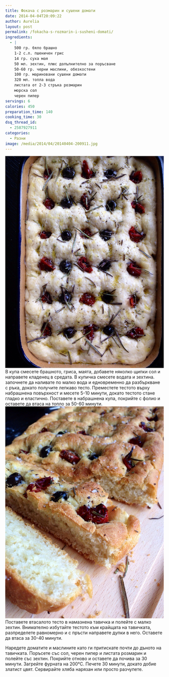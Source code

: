 ```yaml
---
title: Фокача с розмарин и сушени домати
date: 2014-04-04T20:09:22
author: Aurelia
layout: post
permalink: /fokacha-s-rozmarin-i-susheni-domati/
ingredients:
  - |
    500 гр. бяло брашно
    1-2 с.л. пшеничен грис
    14 гр. суха мая 
    50 мл. зехтин, плюс долълнително за поръсване
    50-60 гр. черни маслини, обезкостени
    100 гр. мариновани сушени домати
    320 мл. топла вода
    листата от 2-3 стръка розмарин
    морска сол 
    черен пипер
servings: 6
calories: 450
preparation_time: 140
cooking_time: 30
dsq_thread_id:
  - 2587927911
categories:
  - Разни
image: /media/2014/04/20140404-200911.jpg
---
```

<img class="alignleft" alt="Наредете доматите и маслините" src="/media/2014/04/20140404-200810.jpg" />
В купа смесете брашното, гриса, маята, добавете няколко щипки сол и направете кладенец в средата. В купичка смесете водата и зехтина. започнете да наливате по малко вода и едновременно да разбъркване с ръка, докато получите лепкаво тесто. Преместете тестото върху набрашнена повърхност и месете 5-10 минути, докато тестото стане гладко и еластично. Поставете в набрашнена купа, покрийте с фолио и оставете да втаса на топло за 50-60 минути.

<img class="alignright" alt="Сервирайте хляба нарязан" src="/media/2014/04/20140404-200821.jpg" />
Поставете втасалото тесто в намазнена тавичка и полейте с малко зехтин. Внимателно избутайте тестото към крайщата на тавичката, разпределете равномерно и с пръсти направете дупки в него. Оставете да втаса за 30-40 минути.

Наредете доматите и маслините като ги притискате почти до дъното на тавичката. Поръсете със сол, черен пипер и листата розмарин и полейте със зехтин. Покрийте отново и оставете да почива за 30 минути. Загрейте фурната на 200°С. Печете 30 минути, докато добие златист цвят. Сервирайте хляба нарязан или просто разчупете.